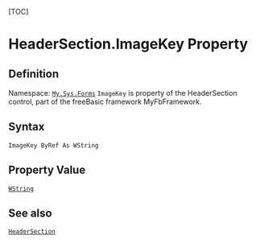 [TOC]
# HeaderSection.ImageKey Property

## Definition
Namespace: [`My.Sys.Forms`](My.Sys.Forms.md)
`ImageKey` is property of the HeaderSection control, part of the freeBasic framework MyFbFramework.
## Syntax
```freeBasic
ImageKey ByRef As WString
```
## Property Value
[`WString`]("https://www.freebasic.net/wiki/KeyPgWString")
## See also
[`HeaderSection`](HeaderSection.md)
